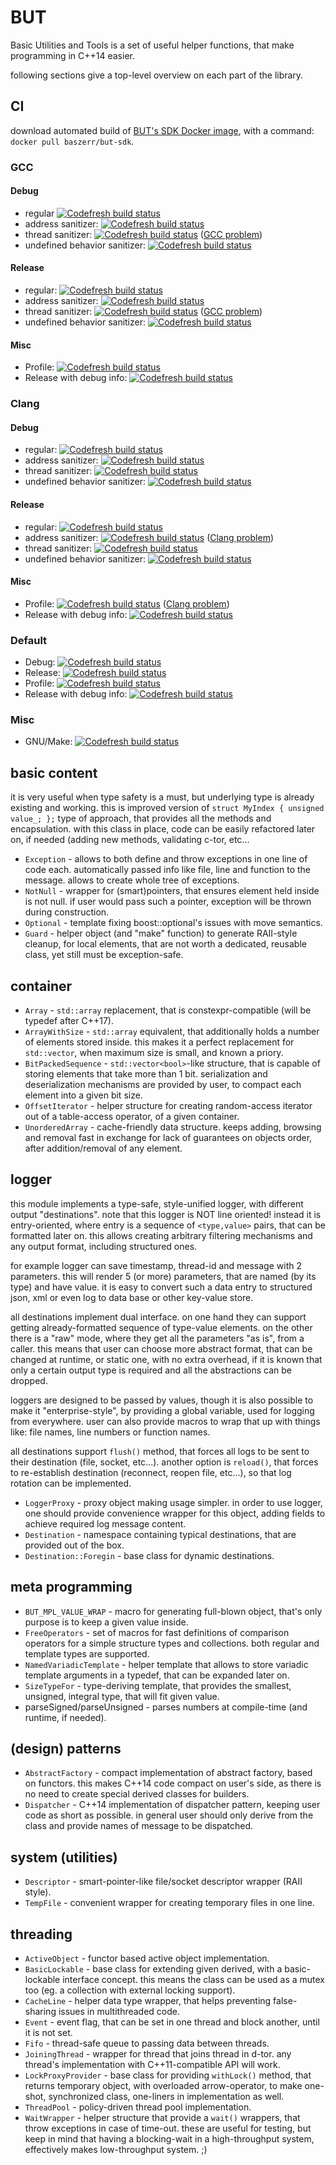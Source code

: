 # BUT

Basic Utilities and Tools is a set of useful helper functions, that make programming in C++14 easier.

following sections give a top-level overview on each part of the library.

## CI

download automated build of [BUT's SDK Docker image](https://hub.docker.com/r/baszerr/but-sdk/), with a command: `docker pull baszerr/but-sdk`.

### GCC

#### Debug

* regular [![Codefresh build status]( https://g.codefresh.io/api/badges/build?repoOwner=el-bart&repoName=but&branch=master&pipelineName=GCC%20%2F%20Debug%20%2F%20none&accountName=el-bart&type=cf-1)]( https://g.codefresh.io/repositories/el-bart/but/builds?filter=trigger:build;branch:master;service:592dc9b6b0b4db000166f035~GCC%20/%20Debug%20/%20none)
* address sanitizer: [![Codefresh build status]( https://g.codefresh.io/api/badges/build?repoOwner=el-bart&repoName=but&branch=master&pipelineName=GCC%20%2F%20Debug%20%2F%20address&accountName=el-bart&type=cf-1)]( https://g.codefresh.io/repositories/el-bart/but/builds?filter=trigger:build;branch:master;service:593311a1cb02b300014679fd~GCC%20/%20Debug%20/%20address)
* thread sanitizer: [![Codefresh build status]( https://g.codefresh.io/api/badges/build?repoOwner=el-bart&repoName=but&branch=master&pipelineName=GCC%20%2F%20Debug%20%2F%20thread&accountName=el-bart&type=cf-1)]( https://g.codefresh.io/repositories/el-bart/but/builds?filter=trigger:build;branch:master;service:59331317cb02b300014685ce~GCC%20/%20Debug%20/%20thread) ([GCC problem](https://gcc.gnu.org/bugzilla/show_bug.cgi?id=67308))
* undefined behavior sanitizer: [![Codefresh build status]( https://g.codefresh.io/api/badges/build?repoOwner=el-bart&repoName=but&branch=master&pipelineName=GCC%20%2F%20Debug%20%2F%20undefined&accountName=el-bart&type=cf-1)]( https://g.codefresh.io/repositories/el-bart/but/builds?filter=trigger:build;branch:master;service:5933132f711e490001678bb3~GCC%20/%20Debug%20/%20undefined)

#### Release

* regular: [![Codefresh build status]( https://g.codefresh.io/api/badges/build?repoOwner=el-bart&repoName=but&branch=master&pipelineName=GCC%20%2F%20Release%20%2F%20none&accountName=el-bart&type=cf-1)]( https://g.codefresh.io/repositories/el-bart/but/builds?filter=trigger:build;branch:master;service:592f243f4c8edc00018b6366~GCC%20/%20Release%20/%20none)
* address sanitizer: [![Codefresh build status]( https://g.codefresh.io/api/badges/build?repoOwner=el-bart&repoName=but&branch=master&pipelineName=GCC%20%2F%20Release%20%2F%20address&accountName=el-bart&type=cf-1)]( https://g.codefresh.io/repositories/el-bart/but/builds?filter=trigger:build;branch:master;service:5933143fcb02b30001468f54~GCC%20/%20Release%20/%20address)
* thread sanitizer: [![Codefresh build status]( https://g.codefresh.io/api/badges/build?repoOwner=el-bart&repoName=but&branch=master&pipelineName=GCC%20%2F%20Release%20%2F%20thread&accountName=el-bart&type=cf-1)]( https://g.codefresh.io/repositories/el-bart/but/builds?filter=trigger:build;branch:master;service:593314d2c757810001165ee3~GCC%20/%20Release%20/%20thread) ([GCC problem](https://gcc.gnu.org/bugzilla/show_bug.cgi?id=67308))
* undefined behavior sanitizer: [![Codefresh build status]( https://g.codefresh.io/api/badges/build?repoOwner=el-bart&repoName=but&branch=master&pipelineName=GCC%20%2F%20Release%20%2F%20undefined&accountName=el-bart&type=cf-1)]( https://g.codefresh.io/repositories/el-bart/but/builds?filter=trigger:build;branch:master;service:59331507a11fd200010fdcbf~GCC%20/%20Release%20/%20undefined)

#### Misc

* Profile: [![Codefresh build status]( https://g.codefresh.io/api/badges/build?repoOwner=el-bart&repoName=but&branch=master&pipelineName=GCC%20%2F%20Profile%20%2F%20none&accountName=el-bart&type=cf-1)]( https://g.codefresh.io/repositories/el-bart/but/builds?filter=trigger:build;branch:master;service:592f2a444c8edc00018b9509~GCC%20/%20Profile%20/%20none)
* Release with debug info: [![Codefresh build status]( https://g.codefresh.io/api/badges/build?repoOwner=el-bart&repoName=but&branch=master&pipelineName=GCC%20%2F%20RelWithDebInfo%20%2F%20none&accountName=el-bart&type=cf-1)]( https://g.codefresh.io/repositories/el-bart/but/builds?filter=trigger:build;branch:master;service:59331565c757810001166397~GCC%20/%20RelWithDebInfo%20/%20none)


### Clang

#### Debug

* regular: [![Codefresh build status]( https://g.codefresh.io/api/badges/build?repoOwner=el-bart&repoName=but&branch=master&pipelineName=Clang%20%2F%20Debug%20%2F%20none&accountName=el-bart&type=cf-1)]( https://g.codefresh.io/repositories/el-bart/but/builds?filter=trigger:build;branch:master;service:5933158fcb02b300014699b3~Clang%20/%20Debug%20/%20none)
* address sanitizer: [![Codefresh build status]( https://g.codefresh.io/api/badges/build?repoOwner=el-bart&repoName=but&branch=master&pipelineName=Clang%20%2F%20Debug%20%2F%20address&accountName=el-bart&type=cf-1)]( https://g.codefresh.io/repositories/el-bart/but/builds?filter=trigger:build;branch:master;service:593315bbf0fe8000018b2ed2~Clang%20/%20Debug%20/%20address)
* thread sanitizer: [![Codefresh build status]( https://g.codefresh.io/api/badges/build?repoOwner=el-bart&repoName=but&branch=master&pipelineName=Clang%20%2F%20Debug%20%2F%20thread&accountName=el-bart&type=cf-1)]( https://g.codefresh.io/repositories/el-bart/but/builds?filter=trigger:build;branch:master;service:593315ef2f40e50001f20f6e~Clang%20/%20Debug%20/%20thread)
* undefined behavior sanitizer: [![Codefresh build status]( https://g.codefresh.io/api/badges/build?repoOwner=el-bart&repoName=but&branch=master&pipelineName=Clang%20%2F%20Debug%20%2F%20undefined&accountName=el-bart&type=cf-1)]( https://g.codefresh.io/repositories/el-bart/but/builds?filter=trigger:build;branch:master;service:59331616711e49000167a381~Clang%20/%20Debug%20/%20undefined)

#### Release

* regular: [![Codefresh build status]( https://g.codefresh.io/api/badges/build?repoOwner=el-bart&repoName=but&branch=master&pipelineName=Clang%20%2F%20Release%20%2F%20none&accountName=el-bart&type=cf-1)]( https://g.codefresh.io/repositories/el-bart/but/builds?filter=trigger:build;branch:master;service:5933163ce2f8a70001cea2db~Clang%20/%20Release%20/%20none)
* address sanitizer: [![Codefresh build status]( https://g.codefresh.io/api/badges/build?repoOwner=el-bart&repoName=but&branch=master&pipelineName=Clang%20%2F%20Release%20%2F%20address&accountName=el-bart&type=cf-1)]( https://g.codefresh.io/repositories/el-bart/but/builds?filter=trigger:build;branch:master;service:593316b8a11fd200010fea75~Clang%20/%20Release%20/%20address) ([Clang problem](https://github.com/google/sanitizers/issues/647))
* thread sanitizer: [![Codefresh build status]( https://g.codefresh.io/api/badges/build?repoOwner=el-bart&repoName=but&branch=master&pipelineName=Clang%20%2F%20Release%20%2F%20thread&accountName=el-bart&type=cf-1)]( https://g.codefresh.io/repositories/el-bart/but/builds?filter=trigger:build;branch:master;service:593316e7cb02b3000146a4cb~Clang%20/%20Release%20/%20thread)
* undefined behavior sanitizer: [![Codefresh build status]( https://g.codefresh.io/api/badges/build?repoOwner=el-bart&repoName=but&branch=master&pipelineName=Clang%20%2F%20Release%20%2F%20undefined&accountName=el-bart&type=cf-1)]( https://g.codefresh.io/repositories/el-bart/but/builds?filter=trigger:build;branch:master;service:59331702a11fd200010fecc6~Clang%20/%20Release%20/%20undefined)

#### Misc

* Profile: [![Codefresh build status]( https://g.codefresh.io/api/badges/build?repoOwner=el-bart&repoName=but&branch=master&pipelineName=Clang%20%2F%20Profile%20%2F%20none&accountName=el-bart&type=cf-1)]( https://g.codefresh.io/repositories/el-bart/but/builds?filter=trigger:build;branch:master;service:59331727a11fd200010fedf8~Clang%20/%20Profile%20/%20none) ([Clang problem](https://bugs.llvm.org/show_bug.cgi?id=31923))
* Release with debug info: [![Codefresh build status]( https://g.codefresh.io/api/badges/build?repoOwner=el-bart&repoName=but&branch=master&pipelineName=Clang%20%2F%20Relwithdebuginfo%20%2F%20none&accountName=el-bart&type=cf-1)]( https://g.codefresh.io/repositories/el-bart/but/builds?filter=trigger:build;branch:master;service:5933174da11fd200010fef66~Clang%20/%20Relwithdebuginfo%20/%20none)


### Default

* Debug: [![Codefresh build status]( https://g.codefresh.io/api/badges/build?repoOwner=el-bart&repoName=but&branch=master&pipelineName=Default%20%2F%20Debug%20%2F%20none&accountName=el-bart&type=cf-1)]( https://g.codefresh.io/repositories/el-bart/but/builds?filter=trigger:build;branch:master;service:593317762f40e50001f21b94~Default%20/%20Debug%20/%20none)
* Release: [![Codefresh build status]( https://g.codefresh.io/api/badges/build?repoOwner=el-bart&repoName=but&branch=master&pipelineName=Default%20%2F%20Release%20%2F%20none&accountName=el-bart&type=cf-1)]( https://g.codefresh.io/repositories/el-bart/but/builds?filter=trigger:build;branch:master;service:593317b4e2f8a70001ceaecc~Default%20/%20Release%20/%20none)
* Profile: [![Codefresh build status]( https://g.codefresh.io/api/badges/build?repoOwner=el-bart&repoName=but&branch=master&pipelineName=Default%20%2F%20Profile%20%2F%20none&accountName=el-bart&type=cf-1)]( https://g.codefresh.io/repositories/el-bart/but/builds?filter=trigger:build;branch:master;service:593317d9cb02b3000146ac49~Default%20/%20Profile%20/%20none)
* Release with debug info: [![Codefresh build status]( https://g.codefresh.io/api/badges/build?repoOwner=el-bart&repoName=but&branch=master&pipelineName=Default%20%2F%20Relwithdebinfo%20%2F%20none&accountName=el-bart&type=cf-1)]( https://g.codefresh.io/repositories/el-bart/but/builds?filter=trigger:build;branch:master;service:593317ff2f40e50001f22018~Default%20/%20Relwithdebinfo%20/%20none)


### Misc

* GNU/Make: [![Codefresh build status]( https://g.codefresh.io/api/badges/build?repoOwner=el-bart&repoName=but&branch=master&pipelineName=GNU%20%2F%20Make&accountName=el-bart&type=cf-1)]( https://g.codefresh.io/repositories/el-bart/but/builds?filter=trigger:build;branch:master;service:593319bf5845b900019d5906~GNU%20/%20Make)



## basic content
it is very useful when type safety is a must, but underlying type is already existing and working.
this is improved version of `struct MyIndex { unsigned value_; };` type of approach, that provides all the methods and encapsulation.
with this class in place, code can be easily refactored later on, if needed (adding new methods, validating c-tor, etc...
 * `Exception` - allows to both define and throw exceptions in one line of code each. automatically
passed info like file, line and function to the message. allows to create whole tree of exceptions.
 * `NotNull` - wrapper for (smart)pointers, that ensures element held inside is not null. if user would
pass such a pointer, exception will be thrown during construction.
 * `Optional` - template fixing boost::optional's issues with move semantics.
 * `Guard` - helper object (and "make" function) to generate RAII-style cleanup, for local elements, that
are not worth a dedicated, reusable class, yet still must be exception-safe.


## container
 * `Array` - `std::array` replacement, that is constexpr-compatible (will be typedef after C++17).
 * `ArrayWithSize` - `std::array` equivalent, that additionally holds a number of elements stored inside.
this makes it a perfect replacement for `std::vector`, when maximum size is small, and known a priory.
 * `BitPackedSequence` - `std::vector<bool>`-like structure, that is capable of storing elements that
take more than 1 bit. serialization and deserialization mechanisms are provided by user, to compact
each element into a given bit size.
 * `OffsetIterator` - helper structure for creating random-access iterator out of a table-access operator,
of a given container.
 * `UnorderedArray` - cache-friendly data structure. keeps adding, browsing and removal fast in exchange
for lack of guarantees on objects order, after addition/removal of any element.


## logger
this module implements a type-safe, style-unified logger, with different output "destinations".
note that this logger is NOT line oriented!
instead it is entry-oriented, where entry is a sequence of `<type,value>` pairs, that can be formatted later on.
this allows creating arbitrary filtering mechanisms and any output format, including structured ones.

for example logger can save timestamp, thread-id and message with 2 parameters.
this will render 5 (or more) parameters, that are named (by its type) and have value.
it is easy to convert such a data entry to structured json, xml or even log to data base or other key-value store.

all destinations implement dual interface.
on one hand they can support getting already-formatted sequence of type-value elements.
on the other there is a "raw" mode, where they get all the parameters "as is", from a caller.
this means that user can choose more abstract format, that can be changed at runtime, or static one,
with no extra overhead, if it is known that only a certain output type is required and all the abstractions
can be dropped.

loggers are designed to be passed by values, though it is also possible to make it "enterprise-style", by
providing a global variable, used for logging from everywhere.
user can also provide macros to wrap that up with things like: file names, line numbers or function names.

all destinations support `flush()` method, that forces all logs to be sent to their destination (file, socket, etc...).
another option is `reload()`, that forces to re-establish destination (reconnect, reopen file, etc...),
so that log rotation can be implemented.

 * `LoggerProxy` - proxy object making usage simpler. in order to use logger, one should provide convenience
wrapper for this object, adding fields to achieve required log message content.
 * `Destination` - namespace containing typical destinations, that are provided out of the box.
 * `Destination::Foregin` - base class for dynamic destinations.


## meta programming
 * `BUT_MPL_VALUE_WRAP` - macro for generating full-blown object, that's only purpose is to keep a given value inside.
 * `FreeOperators` - set of macros for fast definitions of comparison operators for a simple structure types
and collections. both regular and template types are supported.
 * `NamedVariadicTemplate` - helper template that allows to store variadic template arguments in a
typedef, that can be expanded later on.
 * `SizeTypeFor` - type-deriving template, that provides the smallest, unsigned, integral type, that will
fit given value.
 * parseSigned/parseUnsigned - parses numbers at compile-time (and runtime, if needed).


## (design) patterns
 * `AbstractFactory` - compact implementation of abstract factory, based on functors. this makes C++14
code compact on user's side, as there is no need to create special derived classes for builders.
 * `Dispatcher` - C++14 implementation of dispatcher pattern, keeping user code as short as possible.
in general user should only derive from the class and provide names of message to be dispatched.


## system (utilities)
 * `Descriptor` - smart-pointer-like file/socket descriptor wrapper (RAII style).
 * `TempFile` - convenient wrapper for creating temporary files in one line.


## threading
 * `ActiveObject` - functor based active object implementation.
 * `BasicLockable` - base class for extending given derived, with a basic-lockable interface concept.
this means the class can be used as a mutex too (eg. a collection with external locking support).
 * `CacheLine` - helper data type wrapper, that helps preventing false-sharing issues in multithreaded
code.
 * `Event` - event flag, that can be set in one thread and block another, until it is not set.
 * `Fifo` - thread-safe queue to passing data between threads.
 * `JoiningThread` - wrapper for thread that joins thread in d-tor. any thread's implementation with
C++11-compatible API will work.
 * `LockProxyProvider` - base class for providing `withLock()` method, that returns temporary object, with
overloaded arrow-operator, to make one-shot, synchronized class, one-liners in implementation as well.
 * `ThreadPool` - policy-driven thread pool implementation.
 * `WaitWrapper` - helper structure that provide a `wait()` wrappers, that throw exceptions in case of
time-out. these are useful for testing, but keep in mind that having a blocking-wait in a high-throughput
system, effectively makes low-throughput system. ;)
